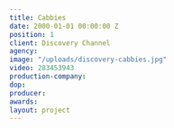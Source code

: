 ```yaml
---
title: Cabbies
date: 2000-01-01 00:00:00 Z
position: 1
client: Discovery Channel
agency: 
image: "/uploads/discovery-cabbies.jpg"
video: 283453943
production-company: 
dop: 
producer: 
awards: 
layout: project
---
```


